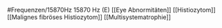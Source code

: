 #Frequenzen/15870Hz
15870 Hz (E)
[[Eye Abnormitäten]]
[[Histiozytom]]
[[Malignes fibröses Histiozytom]]
[[Multisystematrophie]]